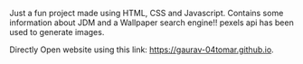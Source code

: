 Just a fun project made using HTML, CSS and Javascript.
Contains some information about JDM and a Wallpaper search engine!!
pexels api has been used to generate images.

Directly Open website using this link: https://gaurav-04tomar.github.io.
